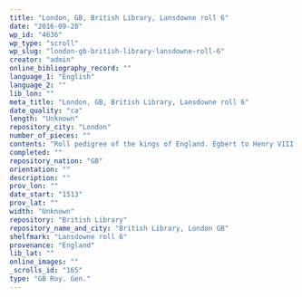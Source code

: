 ```yaml
---
title: "London, GB, British Library, Lansdowne roll 6"
date: "2016-09-28"
wp_id: "4636"
wp_type: "scroll"
wp_slug: "london-gb-british-library-lansdowne-roll-6"
creator: "admin"
online_bibliography_record: ""
language_1: "English"
language_2: ""
lib_lon: ""
meta_title: "London, GB, British Library, Lansdowne roll 6"
date_quality: "ca"
length: "Unknown"
repository_city: "London"
number_of_pieces: ""
contents: "Roll pedigree of the kings of England. Egbert to Henry VIII. Illustrated with coloured armorials."
completed: ""
repository_nation: "GB"
orientation: ""
description: ""
prov_lon: ""
date_start: "1513"
prov_lat: ""
width: "Unknown"
repository: "British Library"
repository_name_and_city: "British Library, London GB"
shelfmark: "Lansdowne roll 6"
provenance: "England"
lib_lat: ""
online_images: ""
_scrolls_id: "165"
type: "GB Roy. Gen."
---
```



